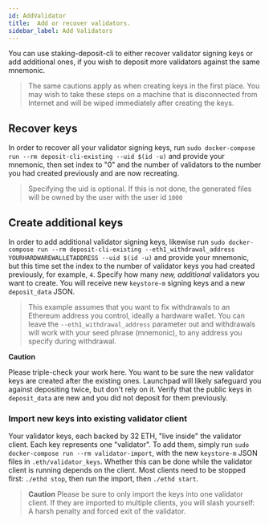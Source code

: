 ```yaml
---
id: AddValidator
title:  Add or recover validators.
sidebar_label: Add Validators
---
```


You can use staking-deposit-cli to either recover validator signing keys or add
additional ones, if you wish to deposit more validators against the same mnemonic.

> The same cautions apply as when creating keys in the first place. You
> may wish to take these steps on a machine that is disconnected from Internet
> and will be wiped immediately after creating the keys.

## Recover keys

In order to recover all your validator signing keys, run `sudo docker-compose run --rm deposit-cli-existing --uid $(id -u)`
and provide your mnemonic, then set index to "0" and the number of validators to the number you had created previously
and are now recreating.
> Specifying the uid is optional. If this is not done, the generated files will be owned
> by the user with the user id `1000`

## Create additional keys

In order to add additional validator signing keys, likewise run `sudo docker-compose run --rm deposit-cli-existing --eth1_withdrawal_address YOURHARDWAREWALLETADDRESS --uid $(id -u)`
and provide your mnemonic, but this time set the index to the number of validator keys you had created previously,
for example, `4`. Specify how many *new, additional* validators you want to create. You will receive new `keystore-m` signing keys
and a new `deposit_data` JSON.
> This example assumes that you want to fix withdrawals to an Ethereum address you control,
> ideally a hardware wallet. You can leave the `--eth1_withdrawal_address` parameter out
> and withdrawals will work with your seed phrase (mnemonic), to any address you
> specify during withdrawal.

**Caution**

Please triple-check your work here. You want to be sure the new validator keys are created after
the existing ones. Launchpad will likely safeguard you against depositing twice, but don't rely
on it. Verify that the public keys in `deposit_data` are new and you did not deposit for them
previously.

### Import new keys into existing validator client

Your validator keys, each backed by 32 ETH, "live inside" the validator client. Each key represents one "validator". To add them, simply run `sudo docker-compose run --rm validator-import`, with the new `keystore-m`
JSON files in `.eth/validator_keys`. Whether this can be done while the validator client is running depends on the client. Most clients need to be stopped first: `./ethd stop`, then
run the import, then `./ethd start`.   

> **Caution** Please be sure to only import the keys into one validator client. If they are imported to multiple clients, you will slash yourself: A harsh penalty
> and forced exit of the validator.
